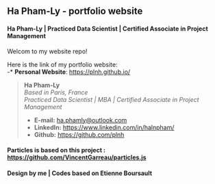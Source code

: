 ## Ha Pham-Ly - portfolio website

#### Ha Pham-Ly  |  Practiced Data Scientist  |  Certified Associate in Project Management

Welcom to my website repo!   

Here is the link of my portfolio website:  
-* **Personal Website**: https://plnh.github.io/

> **Ha Pham-Ly**  
> *Based in Paris, France*  
> *Practiced Data Scientist  | MBA | Certified Associate in Project Management*
> * **E-mail:** ha.phamly@outlook.com  
> * **LinkedIn:** https://www.linkedin.com/in/halnpham/  
> * **Github:** https://github.com/plnh

####  Particles is based on this project : https://github.com/VincentGarreau/particles.js
####  Design by me | Codes based on Etienne Boursault